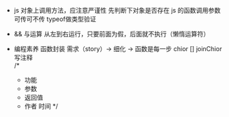- js 对象上调用方法，应注意严谨性
  先判断下对象是否存在
  js 的函数调用参数可传可不传
  typeof做类型验证

- && 与运算
  从左到右运行，只要前面为假，后面就不执行（懒惰运算符）

- 编程素养
  函数封装
  需求（story）-> 细化 -> 函数是每一步
  chior []       joinChior
  写注释  
  /*
  * 功能
  * 参数
  * 返回值
  * 作者 时间
  */